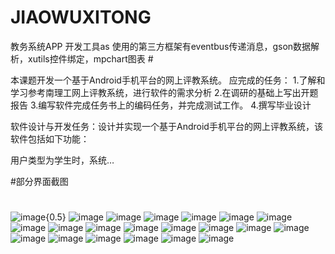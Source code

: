# JIAOWUXITONG
教务系统APP 开发工具as 使用的第三方框架有eventbus传递消息，gson数据解析，xutils控件绑定，mpchart图表
#<P>本课题开发一个基于Android手机平台的网上评教系统。 应完成的任务： 1.了解和学习参考南理工网上评教系统，进行软件的需求分析 2.在调研的基础上写出开题报告 3.编写软件完成任务书上的编码任务，并完成测试工作。 4.撰写毕业设计 </P> <P>软件设计与开发任务：设计并实现一个基于Android手机平台的网上评教系统，该软件包括如下功能： </P> <P>用户类型为学生时，系统…

#部分界面截图
#

![image{0.5}](https://github.com/Yotakot/JIAOWUXITONG-app/blob/master/Screenshots/1.png)
![image](https://github.com/Yotakot/JIAOWUXITONG-app/blob/master/Screenshots/3.png)
![image](https://github.com/Yotakot/JIAOWUXITONG-app/blob/master/Screenshots/4.png)
![image](https://github.com/Yotakot/JIAOWUXITONG-app/blob/master/Screenshots/5.png)
![image](https://github.com/Yotakot/JIAOWUXITONG-app/blob/master/Screenshots/6.png)
![image](https://github.com/Yotakot/JIAOWUXITONG-app/blob/master/Screenshots/8.png)
![image](https://github.com/Yotakot/JIAOWUXITONG-app/blob/master/Screenshots/9.png)
![image](https://github.com/Yotakot/JIAOWUXITONG-app/blob/master/Screenshots/10.png)
![image](https://github.com/Yotakot/JIAOWUXITONG-app/blob/master/Screenshots/11.png)
![image](https://github.com/Yotakot/JIAOWUXITONG-app/blob/master/Screenshots/12.png)
![image](https://github.com/Yotakot/JIAOWUXITONG-app/blob/master/Screenshots/13.png)
![image](https://github.com/Yotakot/JIAOWUXITONG-app/blob/master/Screenshots/14.png)
![image](https://github.com/Yotakot/JIAOWUXITONG-app/blob/master/Screenshots/15.png)
![image](https://github.com/Yotakot/JIAOWUXITONG-app/blob/master/Screenshots/16.png)
![image](https://github.com/Yotakot/JIAOWUXITONG-app/blob/master/Screenshots/17.png)
![image](https://github.com/Yotakot/JIAOWUXITONG-app/blob/master/Screenshots/18.png)
![image](https://github.com/Yotakot/JIAOWUXITONG-app/blob/master/Screenshots/19.png)
![image](https://github.com/Yotakot/JIAOWUXITONG-app/blob/master/Screenshots/20.png)
![image](https://github.com/Yotakot/JIAOWUXITONG-app/blob/master/Screenshots/21.png)
![image](https://github.com/Yotakot/JIAOWUXITONG-app/blob/master/Screenshots/22.png)
![image](https://github.com/Yotakot/JIAOWUXITONG-app/blob/master/Screenshots/23.png)
